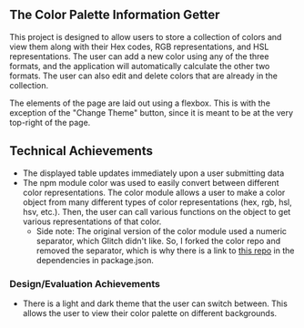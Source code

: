 ## The Color Palette Information Getter
This project is designed to allow users to store a collection of colors and view them along with their Hex codes, RGB representations, and HSL representations. The user can add a new color using any of the three formats, and the application will automatically calculate the other two formats. The user can also edit and delete colors that are already in the collection.

The elements of the page are laid out using a flexbox. This is with the exception of the "Change Theme" button, since it is meant to be at the very top-right of the page.

## Technical Achievements
- The displayed table updates immediately upon a user submitting data
- The npm module color was used to easily convert between different color representations. The color module allows a user to make a color object from many different types of color representations (hex, rgb, hsl, hsv, etc.). Then, the user can call various functions on the object to get various representations of that color.
    - Side note: The original version of the color module used a numeric separator, which Glitch didn't like. So, I forked the color repo and removed the separator, which is why there is a link to [this repo](https://github.com/npelletier2/color) in the dependencies in package.json.

### Design/Evaluation Achievements
- There is a light and dark theme that the user can switch between. This allows the user to view their color palette on different backgrounds.
